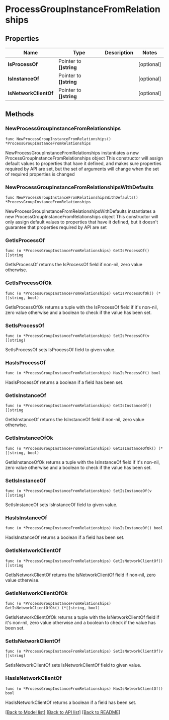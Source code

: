 # ProcessGroupInstanceFromRelationships

## Properties

Name | Type | Description | Notes
------------ | ------------- | ------------- | -------------
**IsProcessOf** | Pointer to **[]string** |  | [optional] 
**IsInstanceOf** | Pointer to **[]string** |  | [optional] 
**IsNetworkClientOf** | Pointer to **[]string** |  | [optional] 

## Methods

### NewProcessGroupInstanceFromRelationships

`func NewProcessGroupInstanceFromRelationships() *ProcessGroupInstanceFromRelationships`

NewProcessGroupInstanceFromRelationships instantiates a new ProcessGroupInstanceFromRelationships object
This constructor will assign default values to properties that have it defined,
and makes sure properties required by API are set, but the set of arguments
will change when the set of required properties is changed

### NewProcessGroupInstanceFromRelationshipsWithDefaults

`func NewProcessGroupInstanceFromRelationshipsWithDefaults() *ProcessGroupInstanceFromRelationships`

NewProcessGroupInstanceFromRelationshipsWithDefaults instantiates a new ProcessGroupInstanceFromRelationships object
This constructor will only assign default values to properties that have it defined,
but it doesn't guarantee that properties required by API are set

### GetIsProcessOf

`func (o *ProcessGroupInstanceFromRelationships) GetIsProcessOf() []string`

GetIsProcessOf returns the IsProcessOf field if non-nil, zero value otherwise.

### GetIsProcessOfOk

`func (o *ProcessGroupInstanceFromRelationships) GetIsProcessOfOk() (*[]string, bool)`

GetIsProcessOfOk returns a tuple with the IsProcessOf field if it's non-nil, zero value otherwise
and a boolean to check if the value has been set.

### SetIsProcessOf

`func (o *ProcessGroupInstanceFromRelationships) SetIsProcessOf(v []string)`

SetIsProcessOf sets IsProcessOf field to given value.

### HasIsProcessOf

`func (o *ProcessGroupInstanceFromRelationships) HasIsProcessOf() bool`

HasIsProcessOf returns a boolean if a field has been set.

### GetIsInstanceOf

`func (o *ProcessGroupInstanceFromRelationships) GetIsInstanceOf() []string`

GetIsInstanceOf returns the IsInstanceOf field if non-nil, zero value otherwise.

### GetIsInstanceOfOk

`func (o *ProcessGroupInstanceFromRelationships) GetIsInstanceOfOk() (*[]string, bool)`

GetIsInstanceOfOk returns a tuple with the IsInstanceOf field if it's non-nil, zero value otherwise
and a boolean to check if the value has been set.

### SetIsInstanceOf

`func (o *ProcessGroupInstanceFromRelationships) SetIsInstanceOf(v []string)`

SetIsInstanceOf sets IsInstanceOf field to given value.

### HasIsInstanceOf

`func (o *ProcessGroupInstanceFromRelationships) HasIsInstanceOf() bool`

HasIsInstanceOf returns a boolean if a field has been set.

### GetIsNetworkClientOf

`func (o *ProcessGroupInstanceFromRelationships) GetIsNetworkClientOf() []string`

GetIsNetworkClientOf returns the IsNetworkClientOf field if non-nil, zero value otherwise.

### GetIsNetworkClientOfOk

`func (o *ProcessGroupInstanceFromRelationships) GetIsNetworkClientOfOk() (*[]string, bool)`

GetIsNetworkClientOfOk returns a tuple with the IsNetworkClientOf field if it's non-nil, zero value otherwise
and a boolean to check if the value has been set.

### SetIsNetworkClientOf

`func (o *ProcessGroupInstanceFromRelationships) SetIsNetworkClientOf(v []string)`

SetIsNetworkClientOf sets IsNetworkClientOf field to given value.

### HasIsNetworkClientOf

`func (o *ProcessGroupInstanceFromRelationships) HasIsNetworkClientOf() bool`

HasIsNetworkClientOf returns a boolean if a field has been set.


[[Back to Model list]](../README.md#documentation-for-models) [[Back to API list]](../README.md#documentation-for-api-endpoints) [[Back to README]](../README.md)


